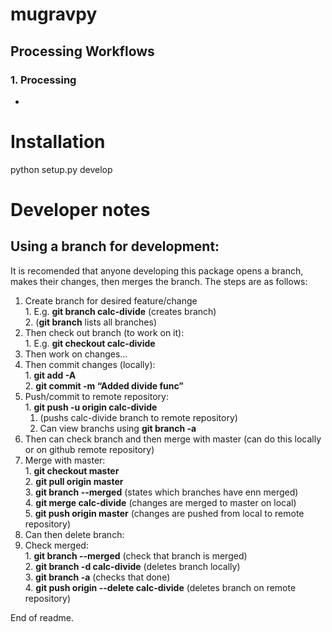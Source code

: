 # mugravpy
## Processing Workflows

### 1. Processing

- 

# Installation

python setup.py develop


# Developer notes

## Using a branch for development:

It is recomended that anyone developing this package opens a branch, makes their changes, then merges the branch. The steps are as follows: 
   1.	Create branch for desired feature/change \
       1.	E.g. **git branch calc-divide** (creates branch) \
       2.	(**git branch** lists all branches) 
   2.	Then check out branch (to work on it): \
       1.	E.g. **git checkout calc-divide** 
   3.	Then work on changes… 
   4.	Then commit changes (locally): \
       1.	**git add -A**  \
       2.	**git commit -m “Added divide func”** 
   5.	Push/commit to remote repository: \
       1.	**git push -u origin calc-divide** 
           1.	(pushs calc-divide branch to remote repository) 
           2.	Can view branchs using **git branch -a** 
   6.	Then can check branch and then merge with master (can do this locally or on github remote repository) 
   7.	Merge with master: \
       1.	**git checkout master** \
       2.	**git pull origin master** \
       3.	**git branch --merged** (states which branches have enn merged) \
       4.	**git merge calc-divide** (changes are merged to master on local) \
       5.	**git push origin master** (changes are pushed from local to remote repository) 
   8.	Can then delete branch: 
   9.	Check merged: \
       1.	**git branch --merged** (check that branch is merged) \
       2.	**git branch -d calc-divide** (deletes branch locally) \
       3.	**git branch -a** (checks that done) \
       4.	**git push origin --delete calc-divide** (deletes branch on remote repository) 

End of readme.
